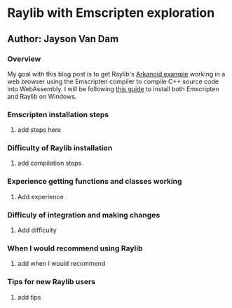 # Raylib with Emscripten exploration
## Author: Jayson Van Dam

### Overview
My goal with this blog post is to get Raylib's
[Arkanoid example](https://github.com/raysan5/raylib-games/blob/master/classics/src/arkanoid.c)
working in a web browser using the Emscripten compiler to compile C++ source code
into WebAssembly. I will be following [this guide](https://github.com/raysan5/raylib/wiki/Working-for-Web-%28HTML5%29)
to install both Emscripten and Raylib on Windows.

### Emscripten installation steps
1. add steps here

### Difficulty of Raylib installation
1. add compilation steps
<!-- Note any changes I had to make to the source code -->
<!-- Will probably have to make the Arkanoid example a cpp file instead of a c file. -->

### Experience getting functions and classes working
1. Add experience

### Difficuly of integration and making changes
1. Add difficulty

### When I would recommend using Raylib
1. add when I would recommend

### Tips for new Raylib users
1. add tips